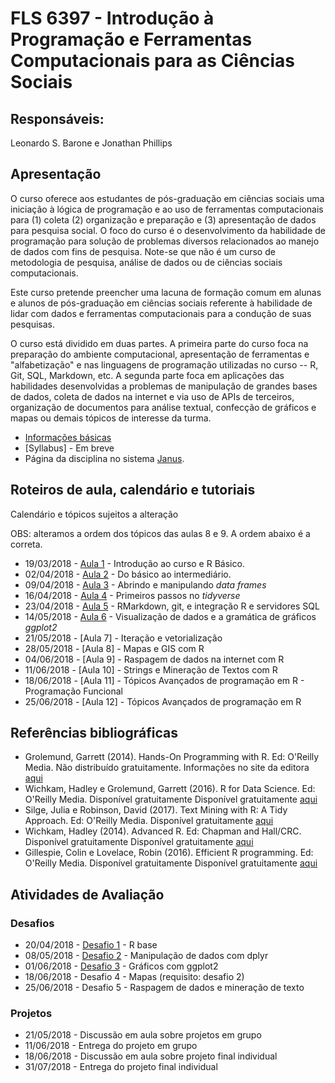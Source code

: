 #  FLS 6397 - Introdução à Programação e Ferramentas Computacionais para as Ciências Sociais

## Responsáveis: 
Leonardo S. Barone e Jonathan Phillips

## Apresentação

O curso oferece aos estudantes de pós-graduação em ciências sociais uma iniciação à lógica de programação e ao uso de ferramentas computacionais para (1) coleta (2) organização e preparação e (3) apresentação de dados para pesquisa social. O foco do curso é o desenvolvimento da habilidade de programação para solução de problemas diversos relacionados ao manejo de dados com fins de pesquisa. Note-se que não é um curso de metodologia de pesquisa, análise de dados ou de ciências sociais computacionais.

Este curso pretende preencher uma lacuna de formação comum em alunas e alunos de pós-graduação em ciências sociais referente à habilidade de lidar com dados e ferramentas computacionais para a condução de suas pesquisas.

O curso está dividido em duas partes. A primeira parte do curso foca na preparação do ambiente computacional, apresentação de ferramentas e "alfabetização" e nas linguagens de programação utilizadas no curso -- R, Git, SQL, Markdown, etc. A segunda parte foca em aplicações das habilidades desenvolvidas a problemas de manipulação de grandes bases de dados, coleta de dados na internet e via uso de APIs de terceiros, organização de documentos para análise textual, confecção de gráficos e mapas ou demais tópicos de interesse da turma.

- [Informações básicas](https://github.com/leobarone/FLS6397_2018/blob/master/info_basica.md)
- [Syllabus] - Em breve
- Página da disciplina no sistema [Janus](https://uspdigital.usp.br/janus/componente/catalogoDisciplinasInicial.jsf?action=3&sgldis=FLS6397).

## Roteiros de aula, calendário e tutoriais

Calendário e tópicos sujeitos a alteração

OBS: alteramos a ordem dos tópicos das aulas 8 e 9. A ordem abaixo é a correta.

- 19/03/2018 - [Aula 1](https://github.com/leobarone/FLS6397_2018/blob/master/classes/class01.md) - Introdução ao curso e R Básico.
- 02/04/2018 - [Aula 2](https://github.com/leobarone/FLS6397_2018/blob/master/classes/class02.md) - Do básico ao intermediário.
- 09/04/2018 - [Aula 3](https://github.com/leobarone/FLS6397_2018/blob/master/classes/class03.md) - Abrindo e manipulando _data frames_
- 16/04/2018 - [Aula 4](https://github.com/leobarone/FLS6397_2018/blob/master/classes/class04.md) - Primeiros passos no _tidyverse_
- 23/04/2018 - [Aula 5](https://github.com/leobarone/FLS6397_2018/blob/master/classes/class05.md) - RMarkdown, git, e integração R e servidores SQL
- 14/05/2018 - [Aula 6](https://github.com/leobarone/FLS6397_2018/blob/master/classes/class06.md) - Visualização de dados e a gramática de gráficos _ggplot2_
- 21/05/2018 - [Aula 7] - Iteração e vetorialização
- 28/05/2018 - [Aula 8] - Mapas e GIS com R
- 04/06/2018 - [Aula 9] - Raspagem de dados na internet com R
- 11/06/2018 - [Aula 10] - Strings e Mineração de Textos com R
- 18/06/2018 - [Aula 11] - Tópicos Avançados de programação em R - Programação Funcional
- 25/06/2018 - [Aula 12] - Tópicos Avançados de programação em R

## Referências bibliográficas

- Grolemund, Garrett (2014). Hands-On Programming with R. Ed: O'Reilly Media. Não distribuído gratuitamente. Informações no site da editora [aqui](http://shop.oreilly.com/product/0636920028574.do)
- Wichkam, Hadley e Grolemund, Garrett (2016). R for Data Science. Ed: O'Reilly Media. Disponível gratuitamente Disponível gratuitamente [aqui](https://www.tidytextmining.com/)
- Silge, Julia e Robinson, David (2017). Text Mining with R: A Tidy Approach. Ed: O'Reilly Media. Disponível gratuitamente [aqui](https://www.tidytextmining.com/) 
- Wichkam, Hadley (2014). Advanced R. Ed: Chapman and Hall/CRC. Disponível gratuitamente Disponível gratuitamente [aqui](http://adv-r.had.co.nz/)
- Gillespie, Colin e Lovelace, Robin (2016). Efficient R programming. Ed: O'Reilly Media. Disponível gratuitamente Disponível gratuitamente [aqui](https://csgillespie.github.io/efficientR/)

## Atividades de Avaliação

### Desafios

- 20/04/2018 - [Desafio 1](https://github.com/leobarone/FLS6397_2018/blob/master/activities/datachallenge1.md) - R base
- 08/05/2018 - [Desafio 2](https://github.com/leobarone/FLS6397_2018/blob/master/activities/datachallenge2.md) - Manipulação de dados com dplyr
- 01/06/2018 - [Desafio 3](https://github.com/leobarone/FLS6397_2018/blob/master/activities/datachallenge2.md) - Gráficos com ggplot2 
- 18/06/2018 - Desafio 4 - Mapas (requisito: desafio 2)
- 25/06/2018 - Desafio 5 - Raspagem de dados e mineração de texto

### Projetos

- 21/05/2018 - Discussão em aula sobre projetos em grupo
- 11/06/2018 - Entrega do projeto em grupo
- 18/06/2018 - Discussão em aula sobre projeto final individual
- 31/07/2018 - Entrega do projeto final individual


